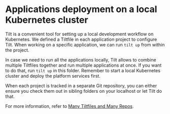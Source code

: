 # Applications deployment on a local Kubernetes cluster

Tilt is a convenient tool for setting up a local development workflow on Kubernetes. We defined a Tiltfile in each application project to configure Tilt. 
When working on a specific application, we can run `tilt up` from within the project.

In case we need to run all the applications locally, Tilt allows to combine multiple Tiltfiles together and run multiple applications at once. If you want to 
do that, run `tilt up` in this folder. Remember to start a local Kubernetes cluster and deploy the platform services first.

When each project is tracked in a separate Git repository, you can either ensure you check them out in sibling folders on your localhost or let Tilt do that.

For more information, refer to [Many Tiltfiles and Many Repos](https://docs.tilt.dev/multiple_repos.html).
